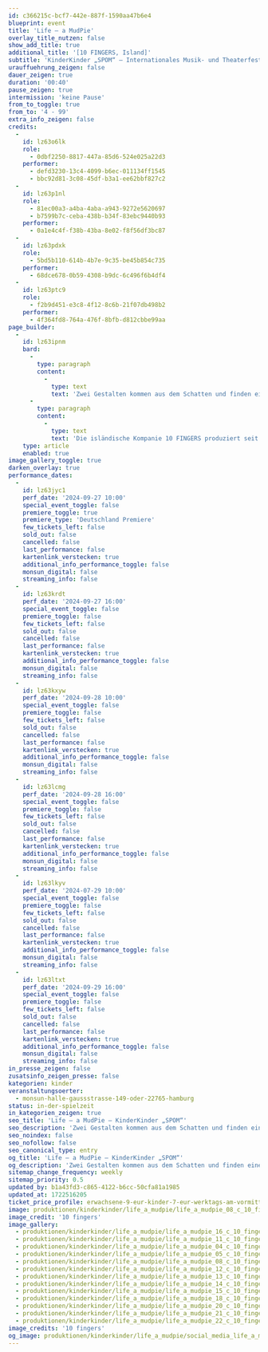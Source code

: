 ```yaml
---
id: c366215c-bcf7-442e-887f-1590aa47b6e4
blueprint: event
title: 'Life – a MudPie'
overlay_title_nutzen: false
show_add_title: true
additional_title: '[10 FINGERS, Island]'
subtitle: 'KinderKinder „SPOM“ – Internationales Musik- und Theaterfestival'
urauffuehrung_zeigen: false
dauer_zeigen: true
duration: '00:40'
pause_zeigen: true
intermission: 'keine Pause'
from_to_toggle: true
from_to: '4 - 99'
extra_info_zeigen: false
credits:
  -
    id: lz63o6lk
    role:
      - 0dbf2250-8817-447a-85d6-524e025a22d3
    performer:
      - defd3230-13c4-4099-b6ec-011134ff1545
      - bbc92d81-3c08-45df-b3a1-ee62bbf827c2
  -
    id: lz63p1nl
    role:
      - 81ec00a3-a4ba-4aba-a943-9272e5620697
      - b7599b7c-ceba-438b-b34f-83ebc9440b93
    performer:
      - 0a1e4c4f-f38b-43ba-8e02-f8f56df3bc87
  -
    id: lz63pdxk
    role:
      - 5bd5b110-614b-4b7e-9c35-be45b854c735
    performer:
      - 68dce678-0b59-4308-b9dc-6c496f6b4df4
  -
    id: lz63ptc9
    role:
      - f2b9d451-e3c8-4f12-8c6b-21f07db498b2
    performer:
      - 4f364fd8-764a-476f-8bfb-d812cbbe99aa
page_builder:
  -
    id: lz63ipnm
    bard:
      -
        type: paragraph
        content:
          -
            type: text
            text: 'Zwei Gestalten kommen aus dem Schatten und finden einen Sack Erde: Sie erschaffen Tiere, Länder, Leben und Liebe daraus. Erzählt wird die Geschichte der Erde und die Schöpfung der Menschheit. »Life – a MudPie« zeigt spielerisch und ganz ohne Worte, wie alles auf der Welt aus dem Nichts entsteht: ein Stück über den Kreislauf des Lebens. Und eine ordentliche Schlammschlacht, die sowohl für die Allerkleinsten als auch für Menschen aller Altersstufen geeignet ist.'
      -
        type: paragraph
        content:
          -
            type: text
            text: 'Die isländische Kompanie 10 FINGERS produziert seit über 20 Jahren Theater für junges Publikum und verbindet in ihren bildstarken Inszenierungen Figurentheater, Bildende Kunst und Performance miteinander.'
    type: article
    enabled: true
image_gallery_toggle: true
darken_overlay: true
performance_dates:
  -
    id: lz63jyc1
    perf_date: '2024-09-27 10:00'
    special_event_toggle: false
    premiere_toggle: true
    premiere_type: 'Deutschland Premiere'
    few_tickets_left: false
    sold_out: false
    cancelled: false
    last_performance: false
    kartenlink_verstecken: true
    additional_info_performance_toggle: false
    monsun_digital: false
    streaming_info: false
  -
    id: lz63krdt
    perf_date: '2024-09-27 16:00'
    special_event_toggle: false
    premiere_toggle: false
    few_tickets_left: false
    sold_out: false
    cancelled: false
    last_performance: false
    kartenlink_verstecken: true
    additional_info_performance_toggle: false
    monsun_digital: false
    streaming_info: false
  -
    id: lz63kxyw
    perf_date: '2024-09-28 10:00'
    special_event_toggle: false
    premiere_toggle: false
    few_tickets_left: false
    sold_out: false
    cancelled: false
    last_performance: false
    kartenlink_verstecken: true
    additional_info_performance_toggle: false
    monsun_digital: false
    streaming_info: false
  -
    id: lz63lcmg
    perf_date: '2024-09-28 16:00'
    special_event_toggle: false
    premiere_toggle: false
    few_tickets_left: false
    sold_out: false
    cancelled: false
    last_performance: false
    kartenlink_verstecken: true
    additional_info_performance_toggle: false
    monsun_digital: false
    streaming_info: false
  -
    id: lz63lkyv
    perf_date: '2024-07-29 10:00'
    special_event_toggle: false
    premiere_toggle: false
    few_tickets_left: false
    sold_out: false
    cancelled: false
    last_performance: false
    kartenlink_verstecken: true
    additional_info_performance_toggle: false
    monsun_digital: false
    streaming_info: false
  -
    id: lz63ltxt
    perf_date: '2024-09-29 16:00'
    special_event_toggle: false
    premiere_toggle: false
    few_tickets_left: false
    sold_out: false
    cancelled: false
    last_performance: false
    kartenlink_verstecken: true
    additional_info_performance_toggle: false
    monsun_digital: false
    streaming_info: false
in_presse_zeigen: false
zusatsinfo_zeigen_presse: false
kategorien: kinder
veranstaltungsoerter:
  - monsun-halle-gaussstrasse-149-oder-22765-hamburg
status: in-der-spielzeit
in_kategorien_zeigen: true
seo_title: 'Life – a MudPie – KinderKinder „SPOM“'
seo_description: 'Zwei Gestalten kommen aus dem Schatten und finden einen Sack Erde: Sie erschaffen Tiere, Länder, Leben und Liebe daraus.'
seo_noindex: false
seo_nofollow: false
seo_canonical_type: entry
og_title: 'Life – a MudPie – KinderKinder „SPOM“'
og_description: 'Zwei Gestalten kommen aus dem Schatten und finden einen Sack Erde: Sie erschaffen Tiere, Länder, Leben und Liebe daraus. Erzählt wird die Geschichte der Erde und die Schöpfung der Menschheit. »Life – a MudPie«'
sitemap_change_frequency: weekly
sitemap_priority: 0.5
updated_by: b1a43fd3-c865-4122-b6cc-50cfa81a1985
updated_at: 1722516205
ticket_price_profile: erwachsene-9-eur-kinder-7-eur-werktags-am-vormittag-4-eur-fuer-alle
image: produktionen/kinderkinder/life_a_mudpie/life_a_mudpie_08_c_10_fingers.jpg
image_credit: '10 fingers'
image_gallery:
  - produktionen/kinderkinder/life_a_mudpie/life_a_mudpie_16_c_10_fingers.jpg
  - produktionen/kinderkinder/life_a_mudpie/life_a_mudpie_11_c_10_fingers.jpg
  - produktionen/kinderkinder/life_a_mudpie/life_a_mudpie_04_c_10_fingers.jpg
  - produktionen/kinderkinder/life_a_mudpie/life_a_mudpie_05_c_10_fingers.jpg
  - produktionen/kinderkinder/life_a_mudpie/life_a_mudpie_08_c_10_fingers.jpg
  - produktionen/kinderkinder/life_a_mudpie/life_a_mudpie_12_c_10_fingers.jpg
  - produktionen/kinderkinder/life_a_mudpie/life_a_mudpie_13_c_10_fingers.jpg
  - produktionen/kinderkinder/life_a_mudpie/life_a_mudpie_14_c_10_fingers.jpg
  - produktionen/kinderkinder/life_a_mudpie/life_a_mudpie_15_c_10_fingers.jpg
  - produktionen/kinderkinder/life_a_mudpie/life_a_mudpie_18_c_10_fingers.jpg
  - produktionen/kinderkinder/life_a_mudpie/life_a_mudpie_20_c_10_fingers.jpg
  - produktionen/kinderkinder/life_a_mudpie/life_a_mudpie_21_c_10_fingers.jpg
  - produktionen/kinderkinder/life_a_mudpie/life_a_mudpie_22_c_10_fingers.jpg
image_credits: '10 fingers'
og_image: produktionen/kinderkinder/life_a_mudpie/social_media_life_a_mudpie_c_fingers.jpg
---
```

